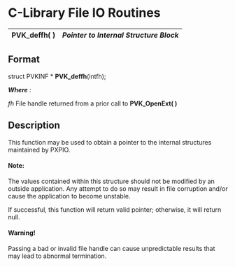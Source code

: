 # C-Library File IO Routines

**PVK_deffh( )** |  **_Pointer to Internal Structure Block_**  
---|---  
  
## Format

struct PVKINF * **PVK_deffh**(intfh);

**_Where_** _:_

_fh_ File handle returned from a prior call to **PVK_OpenExt( )**

## Description

This function may be used to obtain a pointer to the internal structures maintained by PXPIO.

#### **Note:**  
The values contained within this structure should not be modified by an outside application. Any attempt to do so may result in file corruption and/or cause the application to become unstable.

If successful, this function will return valid pointer; otherwise, it will return null.

#### **Warning!**  
Passing a bad or invalid file handle can cause unpredictable results that may lead to abnormal termination.
